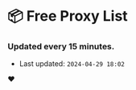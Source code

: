 # :package: Free Proxy List
### Updated every 15 minutes.

- Last updated: `2024-04-29 18:02`

:heart:
